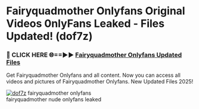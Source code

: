 # Fairyquadmother Onlyfans Original Videos 0nlyFans Leaked - Files Updated! (dof7z)

<h3>🔴 CLICK HERE 🌐==►► <a href="https://tinyurl.com/3hn5wdd3" rel="nofollow">Fairyquadmother Onlyfans Updated Files</a></h3>

Get Fairyquadmother Onlyfans and all content. Now you can access all videos and pictures of Fairyquadmother Onlyfans. New Updated Files 2025!

[![dof7z](https://i.imgur.com/4HnBqBT.gif)](https://tinyurl.com/3hn5wdd3)
fairyquadmother onlyfans<br>
fairyquadmother nude onlyfans leaked